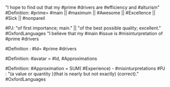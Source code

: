 "I hope to find out that my #prime #drivers are #efficiency and #alturism"
#Definition: #prime= #main || #maximum || #Awesome || #Excellence || #Sick || #nonpareil 

#PJ: "of first importance; main." || "of the best possible quality; excellent." #OxfordLanguages 
"I believe that my #main #issue is #misinturpretation of #prime #drivers 

#Definition : #Id= #prime #drivers 

#Definition: #avatar = #Id, #Approximations 

#Definition: #Approximation = SUM( #Experience) - #misinturpretations
#PJ : "(a value or quantity )(that is nearly but not exactly) (correct)." #OxfordLanguages 
